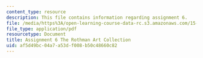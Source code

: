 ```yaml
---
content_type: resource
description: This file contains information regarding assignment 6.
file: /media/https%3A/open-learning-course-data-rc.s3.amazonaws.com/15-067-competitive-decision-making-and-negotiation-spring-2011/af5d49bc04a7a53df008b50c48660c82_MIT15_067S11_assgn06.pdf
file_type: application/pdf
resourcetype: Document
title: Assignment 6 The Rothman Art Collection
uid: af5d49bc-04a7-a53d-f008-b50c48660c82
---
```

